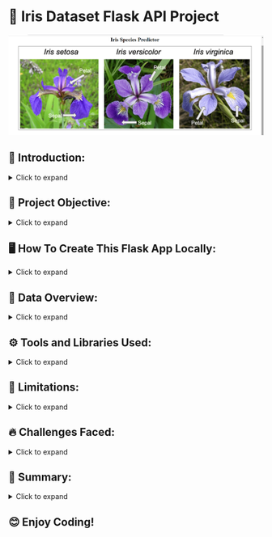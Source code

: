 # 🌸 Iris Dataset Flask API Project

<div align="center">
  <img src="Iris Image copy.png"="iris Flower Image" width="auto" height="auto">
</div>

## 📘 Introduction: 
<details>
  <summary>Click to expand</summary>
  <br>

Welcome to the Iris Dataset Flask API project! This application provides a simple, RESTful API built with Flask to predict the species of an Iris flower based on its sepal and petal measurements. Leveraging the classic Iris dataset, a staple in machine learning, this project demonstrates how to deploy a trained model as a web service, making predictions accessible via HTTP requests.

The API accepts feature inputs (sepal length, sepal width, petal length, and petal width) and returns the predicted species: *Setosa*, *Versicolor*, or *Virginica*. Whether you're exploring machine learning deployment, testing API integrations, or just curious about the Iris flowers, this project offers a lightweight and practical starting point.

Key features:
- Built with Flask for simplicity and scalability.
- Trained on the well-known Iris dataset from scikit-learn.
- Easy-to-use endpoint for real-time predictions.

This README will guide you through setup, usage, and contributing to the project. Let’s dive in and classify some flowers!

</details>

## 🎯 Project Objective:
<details>
  <summary>Click to expand</summary>
 <br>

The objective of this project is to create a lightweight Flask-based RESTful API that enables users to predict the species of an Iris flower by providing its sepal and petal measurements. It aims to demonstrate a practical deployment of a machine learning model, offering an accessible and educational tool for real-time classification of the Iris dataset.
 </details>

## 🖥️ How To Create This Flask App Locally:
<details>
  <summary>Click to expand</summary>

## What You’ll Need
- A computer (Windows, Mac, or Linux).
- An internet connection (to download stuff and use Railway).
- About 30 minutes for local setup, or 1 hour minutes if you add Railway.

## Step 1: Install Python (For Local Setup)
Python is the tool that runs this app locally. Let’s get it set up:
1. **Download Python**:
   - Go to [python.org/downloads](https://www.python.org/downloads/).
   - Click the big yellow "Download Python 3.x.x" button (e.g., 3.11.9 as of April 2025). I used 3.9.13 version though.
2. **Install It**:
   - **Windows**: Run the file. Check "Add Python to PATH" at the bottom, then click "Install Now."
   - **Mac**: Open the file and follow the steps.
   - **Linux**: You might already have it—skip to Step 2 if `python3 --version` works in a terminal.
3. **Check It Worked**:
   - Open a terminal:
     - Windows: Press `Win + R`, type `cmd`, press Enter.
     - Mac: Search "Terminal" in Spotlight.
     - Linux: Open your terminal app.
   - Type `python --version` (or `python3 --version` on Mac/Linux) and press Enter. You should see "Python 3.11.9." If not, repeat this step.

## Step 2: Get the App Files
You’ll need these files to run the app locally or online:
1. **Download the Files**:
   - Get these from me (or a link I provide):
     - `app.py`: The main app file (updated with a friendly interface below).
     - `iris_model.pkl`: The brain that makes predictions.
     - `requirements.txt`: A list of tools the app needs.
     - `Procfile`: Tells Railway how to run the app (only needed for online setup).
   - Save them in one folder (e.g., "IrisApp" on your Desktop).
2. **Check They’re There**:
   - Open the folder and confirm you see all four files.

## Step 3: Set Up the Tools (For Local Setup)
The app needs some Python tools (like Flask). Here’s how to install them:
1. **Open Your Terminal**:
   - Use `cmd` (Windows), Terminal (Mac), or your Linux terminal.
2. **Go to Your Folder**:
   - Type this and press Enter (replace "Desktop/IrisApp" with your folder’s path):
     - Windows: `cd Desktop\IrisApp`
     - Mac/Linux: `cd Desktop/IrisApp`
3. **Install the Tools**:
   - Type this and press Enter:
     ```
     pip install -r requirements.txt
     ```
   - Wait a minute—it’s downloading stuff. It’s done when you get a new prompt.
   - If it fails, try `pip3 install -r requirements.txt`.

## Step 4: Run the App Locally
Let’s start the app on your computer with a friendly interface:
1. **Update `app.py`**:
   - Open `app.py` in a text editor (like Notepad on Windows or TextEdit on Mac).
   - Replace its contents with this (it adds a simple webpage):
     ```
     from flask import Flask, request, jsonify, render_template_string
     import numpy as np
     import joblib
     from asgiref.wsgi import WsgiToAsgi

     app = Flask(__name__)
     model = joblib.load('iris_model.pkl')
     iris_classes = ['setosa', 'versicolor', 'virginica']

     @app.route('/predict', methods=['POST'])
     def predict():
         try:
             data = request.get_json()
             features = data['features']
             features_array = np.array(features).reshape(1, -1)
             prediction = model.predict(features_array)[0]
             species = iris_classes[prediction]
             return jsonify({'prediction': species})
         except Exception as e:
             return jsonify({'error': str(e)}), 500

     @app.route('/', methods=['GET', 'POST'])
     def home():
         if request.method == 'POST':
             features = [float(request.form['f1']), float(request.form['f2']),
                         float(request.form['f3']), float(request.form['f4'])]
             features_array = np.array(features).reshape(1, -1)
             prediction = model.predict(features_array)[0]
             species = iris_classes[prediction]
             return render_template_string(HTML_FORM, prediction=species)
         return render_template_string(HTML_FORM, prediction=None)

     HTML_FORM = '''
         <h1>Iris Prediction</h1>
         <form method="post">
             <label>Sepal Length: <input type="number" step="0.1" name="f1" value="5.1"></label><br>
             <label>Sepal Width: <input type="number" step="0.1" name="f2" value="3.5"></label><br>
             <label>Petal Length: <input type="number" step="0.1" name="f3" value="1.4"></label><br>
             <label>Petal Width: <input type="number" step="0.1" name="f4" value="0.2"></label><br>
             <input type="submit" value="Predict">
         </form>
         {% if prediction %}
             <h2>Prediction: {{ prediction }}</h2>
         {% endif %}
     '''

     app = WsgiToAsgi(app)

     # No need to run it here—use the terminal command below
     ```
   - Save the file.
2. **Start the App**:
   - In your terminal (still in the "IrisApp" folder), type:
     ```
     uvicorn app:app --host 0.0.0.0 --port 5000
     ```
   - You’ll see "Uvicorn running on http://0.0.0.0:5000." Keep this terminal open.
3. **Test in a Browser**:
   - Open your web browser (like Chrome or Firefox).
   - Go to `http://localhost:5000`.
   - You’ll see a form. Enter numbers (e.g., 5.1, 3.5, 1.4, 0.2), click "Predict," and see the result (like "setosa")!

## Step 5: Test Locally with a Command (Optional)
If you want to try it like a programmer:
1. **Open a New Terminal**:
   - Keep the app running in the first terminal.
   - Open another one (same way as before).
2. **Run This**:
   - Type:
     ```
     curl -X POST -H "Content-Type: application/json" -d "{\"features\": [5.1, 3.5, 1.4, 0.2]}" http://localhost:5000/predict
     ```
   - You’ll see `{"prediction": "setosa"}`. (Windows users: If "curl" doesn’t work, download it from [curl.se/windows](https://curl.se/windows/), unzip, and use `curl.exe` instead.)

## Step 6: Put It Online with Railway
Want others to use your app online? Railway is a free service that hosts your app so anyone with the link can access it. Here’s why we use Railway and how to set it up:

### Why Railway?
- It’s free (for small apps) and easy—no need to manage a server yourself.
- It puts your app on the internet fast, so friends or family can try it.
- It handles updates automatically when you change the files.

### How to Set Up Railway
1. **Sign Up**:
   - Go to [railway.app](https://railway.app).
   - Click "Login" and sign up with your email or GitHub account (GitHub is easiest if you have it).
2. **Create a New Project**:
   - Click "New Project" on the dashboard.
   - Choose "Deploy from GitHub" (if you know Git) or "Empty Project" (simpler).
3. **Upload Your Files**:
   - **If Using GitHub**:
     - Put your folder (`app.py`, `iris_model.pkl`, `requirements.txt`, `Procfile`) in a GitHub repo. (Ask me if you need help with Git!)
     - Link your GitHub account in Railway and select the repo.
   - **If Manual**:
     - Click your project in Railway, go to "Deploy," and drag your folder (with all four files) into the upload area.
4. **Add the Procfile**:
   - If you don’t have it yet, create a file named `Procfile` (no extension) in your folder.
   - Open it in a text editor and add this line:
     ```
     web: uvicorn app:app --host 0.0.0.0 --port $PORT
     ```
   - Save it and include it with your files.
5. **Deploy It**:
   - Railway will start building your app (you’ll see logs). Wait a minute or two.
   - When it says "Deployed," click the URL (like `https://something.up.railway.app`).
6. **Test It**:
   - In your browser, go to `https://your-url.up.railway.app` (replace with your Railway URL).
   - Use the form to predict an Iris flower!

## Step 7: Test Online with Postman Web
Postman is a free tool to test your online app like a pro. Here’s how to use the web version:
1. **Go to Postman**:
   - Open your browser and go to [web.postman.co](https://web.postman.co).
   - Sign up with your email (or log in if you have an account).
2. **Set Up a Test**:
   - Click "New" > "HTTP Request."
   - In the box at the top, type your Railway URL with `/predict` (e.g., `https://your-url.up.railway.app/predict`).
   - Change "GET" to "POST" in the dropdown.
   - Click the "Body" tab below the URL.
   - Select "raw" and set the type to "JSON" (from the dropdown).
   - Type this in the body:
     ```
     {"features": [5.1, 3.5, 1.4, 0.2]}
     ```
3. **Send It**:
   - Click the blue "Send" button.
   - Look at the bottom—you should see `{"prediction": "setosa"}` (or similar).

## Step 8: Stop the App (Local Only)
- If running locally, go to the terminal with Uvicorn and press `Ctrl + C`.

## What Does It Do?
This app takes four numbers and guesses an Iris flower type using a pre-trained model. You can use it locally in your browser or share it online with Railway!

## Troubleshooting
- **Python Issues?**: Reinstall from Step 1.
- **Files Missing?**: Ensure you have all four files in your folder.
- **Railway Fails?**: Check the logs in Railway for errors (e.g., missing `Procfile`).
- **Errors?**: Copy the error and ask me or a friend.

## My Online Version
I’ve hosted this app at `https://web-production-182ae.up.railway.app`. Try it in your browser or with Postman!

Enjoy your Iris Prediction App!
</details>

## 📂 Data Overview:
<details>
  <summary>Click to expand</summary>
  <br>

This app uses the Iris dataset, a famous collection of flower measurements, to predict Iris flower types. You don’t need to download it—it’s already built into the app’s brain (the `iris_model.pkl` file). Here’s what it’s all about:

### What’s in the Dataset:

- **Sepal Length**: The length of the flower’s sepal (the green part under the petals), measured in centimeters. Think of it as the flower’s "base height."
- **Sepal Width**: The width of the sepal, also in centimeters. This is how wide the base spreads out.
- **Petal Length**: The length of the flower’s petals (the colorful part), in centimeters. It’s like measuring the "showy" part of the flower.
- **Petal Width**: The width of the petals, in centimeters. This tells us how broad the petals are.
- **Species**: The type of Iris flower—either "setosa," "versicolor," or "virginica." This is what the app guesses based on the four measurements above!

The app’s pre-trained model uses these four numbers (sepal length, sepal width, petal length, petal width) to figure out which species the flower is. You just type in the numbers, and it does the rest!

</details>

## ⚙️ Tools and Libraries Used:
<details>
  <summary>Click to expand</summary>
  <br>

Here’s an explanation of the tools and libraries used in your Iris Prediction Flask app:

### Python
- **What It Is**: The main programming language that runs the app. It’s like the kitchen where everything happens.
- **Why We Use It**: Python is easy to work with and great for building apps like this. It’s what makes the app understand the code in `app.py`.

### Flask
- **What It Is**: A tool that helps create web apps. Think of it as the oven that bakes your app so it can run on the internet or your computer.
- **Why We Use It**: Flask lets us make the `/predict` page and the home page with the form. It listens for your requests (like submitting numbers) and sends back answers (like "setosa").

### Uvicorn
- **What It Is**: A helper that runs the Flask app smoothly. It’s like a waiter who serves your app to users.
- **Why We Use It**: Uvicorn makes sure the app starts up and handles requests fast, whether it’s on your computer or online with Railway.

### NumPy
- **What It Is**: A library for handling numbers and math. Imagine it as a calculator for the app.
- **Why We Use It**: The app uses NumPy to turn your four measurements (like 5.1, 3.5, 1.4, 0.2) into a format the model can understand for predictions.

### Joblib
- **What It Is**: A tool that loads the pre-trained model. It’s like a librarian who fetches a book (the model) for us.
- **Why We Use It**: Joblib reads the `iris_model.pkl` file so the app can use the model to guess the flower type without retraining it.

### Scikit-Learn
- **What It Is**: A library for machine learning (smart guessing). Think of it as the brain trainer that made the model.
- **Why We Use It**: The Iris model was built with Scikit-Learn before we saved it. The app needs it to understand how the model works when making predictions.

### Asgiref
- **What It Is**: A small helper that connects Flask and Uvicorn. It’s like a translator between two friends who speak different languages.
- **Why We Use It**: Flask and Uvicorn work in slightly different ways (WSGI vs. ASGI), and Asgiref makes sure they get along so the app runs properly.

### Railway (For Online Hosting)
- **What It Is**: A free service that puts your app on the internet. It’s like a stage where your app performs for the world.
- **Why We Use It**: Railway makes it easy to share your app online without needing your own server. It sets everything up and gives you a link (like `https://your-url.up.railway.app`).

### Postman (For Testing)
- **What It Is**: A free tool to test the app, especially online. Think of it as a practice dummy for trying out requests.
- **Why We Use It**: Postman lets you send numbers to the app and see the prediction, which is handy for checking if it works online.

</details>

## 🚧 Limitations:
<details> <summary>Click to expand</summary> <br>
  
This app is awesome, but it’s not perfect! Here are some things it can’t do:

- **Only Works for Iris Flowers**: It’s trained on the Iris dataset, so it can only predict "setosa," "versicolor," or "virginica." It won’t work for other flowers or anything else.
  
- **Needs Four Numbers**: You have to give it exactly four measurements (sepal length, sepal width, petal length, petal width) in the right order, or it’ll get confused.
  
- **No Fancy Explanations**: It just tells you the flower type—it doesn’t explain why or show you the math behind it.
  
- **Simple Online Version**: If you use it online with Railway, anyone with the link can try it.
  
- **Depends on the Model**: The predictions are only as good as the iris_model.pkl file. If it’s not perfect, the app won’t be either.
  
</details>

## 🔥 Challenges Faced:
<details> <summary>Click to expand</summary> <br>
  
Getting this app up and running wasn’t easy. It took a lot of patience and trial-and-error! Here’s what I ran into and how I got through it:

**Deployment Headaches**: I tried deploying this app on Railway more than 20 times before anything worked. The build process kept failing because of things like wrong Python versions, missing packages, or modules that wouldn’t install. One error even said a package needed Rust (a programming tool) to build, but Railway didn’t have it ready. Figuring out what went wrong each time took many hours of debugging!

**Finally Deployed, Then Crashed**: Around the 30th or 40th try, the app built successfully but then it crashed right after. More attempts followed (maybe 50 in total!), fixing things like Python mismatches, Windows-specific issues, and missing libraries.

**Public URL Trouble**: Even after it deployed successfully, the app wouldn’t work as a public URL. I spent another chunk of time testing and tweaking until the curl command finally worked. It was a long road, but it paid off! Whew!

This taught me that deploying an app can be tricky, especially when tools don’t play nice together. If you hit bumps like these, don’t give up, keep trying, check the error messages, and adjust step-by-step. It’s all worth it when it finally works!
</details>

## 🔎 Summary:
<details> <summary>Click to expand</summary> <br>
  
This Iris Prediction App is a simple way to guess Iris flower types using four measurements! 
  
You can run it on your computer with a friendly webpage or put it online with Railway so others can try it. It uses Python and some tools like Flask and Uvicorn to work, and the pre-trained model does the smart guessing for us. 

Whether you’re testing it locally with a browser or sharing it online with Postman, it’s an easy way to see machine learning in action. Enjoy predicting flowers!

</details>

## 😊 Enjoy Coding!


